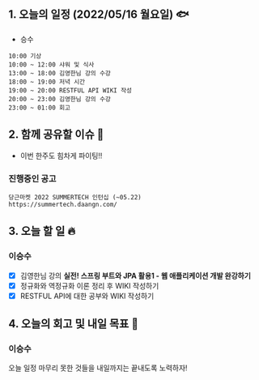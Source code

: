 ## 1. 오늘의 일정 (2022/05/16 월요일) 🐟

- 승수

```
10:00 기상
10:00 ~ 12:00 샤워 및 식사
13:00 ~ 18:00 김영한님 강의 수강
18:00 ~ 19:00 저녁 시간
19:00 ~ 20:00 RESTFUL API WIKI 작성
20:00 ~ 23:00 김영한님 강의 수강
23:00 ~ 01:00 회고
```

## 2. 함께 공유할 이슈 💌

- 이번 한주도 힘차게 파이팅!!

### 진행중인 공고

```
당근마켓 2022 SUMMERTECH 인턴십 (~05.22)
https://summertech.daangn.com/
```

## 3. 오늘 할 일 🔥

### 이승수

- [x] 김영한님 강의 **실전! 스프링 부트와 JPA 활용1 - 웹 애플리케이션 개발 완강하기**
- [x] 정규화와 역정규화 이론 정리 후 WIKI 작성하기
- [x] RESTFUL API에 대한 공부와 WIKI 작성하기

## 4. 오늘의 회고 및 내일 목표 🎈

### 이승수

오늘 일정 마무리 못한 것들을 내일까지는 끝내도록 노력하자!
